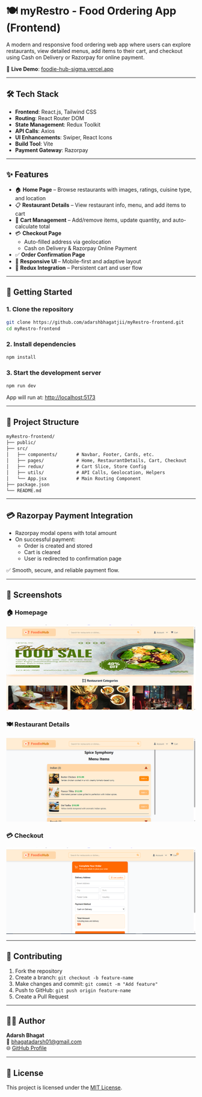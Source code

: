 # 🍽️ myRestro - Food Ordering App (Frontend)

A modern and responsive food ordering web app where users can explore restaurants, view detailed menus, add items to their cart, and checkout using Cash on Delivery or Razorpay for online payment.

🚀 **Live Demo**: [foodie-hub-sigma.vercel.app](https://foodie-hub-sigma.vercel.app)

---

## 🛠️ Tech Stack

- **Frontend**: React.js, Tailwind CSS  
- **Routing**: React Router DOM  
- **State Management**: Redux Toolkit  
- **API Calls**: Axios  
- **UI Enhancements**: Swiper, React Icons  
- **Build Tool**: Vite  
- **Payment Gateway**: Razorpay  

---

## ✨ Features

- 🏠 **Home Page** – Browse restaurants with images, ratings, cuisine type, and location  
- 📋 **Restaurant Details** – View restaurant info, menu, and add items to cart  
- 🛒 **Cart Management** – Add/remove items, update quantity, and auto-calculate total  
- 💳 **Checkout Page**  
  - Auto-filled address via geolocation  
  - Cash on Delivery & Razorpay Online Payment  
- ✅ **Order Confirmation Page**  
- 📱 **Responsive UI** – Mobile-first and adaptive layout  
- 🔄 **Redux Integration** – Persistent cart and user flow  

---

## 🚀 Getting Started

### 1. Clone the repository
```bash
git clone https://github.com/adarshbhagatjii/myRestro-frontend.git
cd myRestro-frontend
```

### 2. Install dependencies
```bash
npm install
```

### 3. Start the development server
```bash
npm run dev
```

App will run at: [http://localhost:5173](http://localhost:5173)

---

## 📂 Project Structure

```
myRestro-frontend/
├── public/
├── src/
│   ├── components/       # Navbar, Footer, Cards, etc.
│   ├── pages/            # Home, RestaurantDetails, Cart, Checkout
│   ├── redux/            # Cart Slice, Store Config
│   ├── utils/            # API Calls, Geolocation, Helpers
│   └── App.jsx           # Main Routing Component
├── package.json
└── README.md
```

---

## 💳 Razorpay Payment Integration

- Razorpay modal opens with total amount  
- On successful payment:
  - Order is created and stored
  - Cart is cleared
  - User is redirected to confirmation page

✅ Smooth, secure, and reliable payment flow.

---

## 📸 Screenshots

### 🏠 Homepage
![Home](public/screenshots/home.png)

### 🍽️ Restaurant Details
![Details](public/screenshots/details.png)

### 💳 Checkout
![Checkout](public/screenshots/checkout.png)

---

## 🤝 Contributing

1. Fork the repository  
2. Create a branch: `git checkout -b feature-name`  
3. Make changes and commit: `git commit -m "Add feature"`  
4. Push to GitHub: `git push origin feature-name`  
5. Create a Pull Request  

---

## 🙋‍♂️ Author

**Adarsh Bhagat**  
📧 [bhagatadarsh01@gmail.com](mailto:bhagatadarsh01@gmail.com)  
🌐 [GitHub Profile](https://github.com/adarshbhagatjii)

---

## 📄 License

This project is licensed under the [MIT License](LICENSE).
